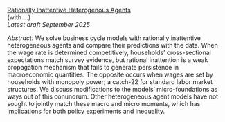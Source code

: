 [Rationally Inattentive Heterogenous Agents](/riha.pdf)  
(with ...)  
*Latest draft September 2025*

*Abstract:* We solve business cycle models with rationally inattentive heterogeneous agents and compare their predictions with the data. When the wage rate is determined competitively, households’ cross-sectional expectations match survey evidence, but rational inattention is a weak propagation mechanism that fails to generate persistence in macroeconomic quantities. The opposite occurs when wages are set by households with monopoly power; a catch-22 for standard labor market structures. We discuss modifications to the models’ micro-foundations as ways out of this conundrum. Other heterogeneous agent models have not sought to jointly match these macro and micro moments, which has implications for both policy experiments and inequality.
